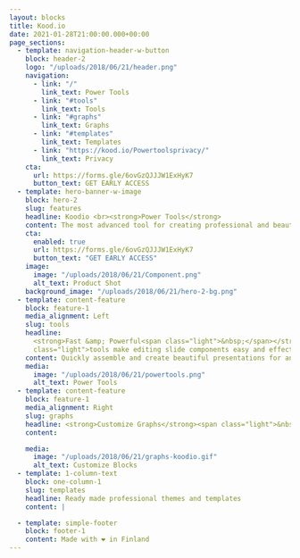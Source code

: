 ```yaml
---
layout: blocks
title: Kood.io
date: 2021-01-28T21:00:00.000+00:00
page_sections:
  - template: navigation-header-w-button
    block: header-2
    logo: "/uploads/2018/06/21/header.png"
    navigation:
      - link: "/"
        link_text: Power Tools
      - link: "#tools"
        link_text: Tools
      - link: "#graphs"
        link_text: Graphs
      - link: "#templates"
        link_text: Templates
      - link: "https://kood.io/Powertoolsprivacy/"
        link_text: Privacy
    cta:
      url: https://forms.gle/6ovGzQJJJW1ExHyK7
      button_text: GET EARLY ACCESS
  - template: hero-banner-w-image
    block: hero-2
    slug: features
    headline: Koodio <br><strong>Power Tools</strong>
    content: The most advanced tool for creating professional and beautiful presentations in minutes.
    cta:
      enabled: true
      url: https://forms.gle/6ovGzQJJJW1ExHyK7
      button_text: "GET EARLY ACCESS"
    image:
      image: "/uploads/2018/06/21/Component.png"
      alt_text: Product Shot
    background_image: "/uploads/2018/06/21/hero-2-bg.png"
  - template: content-feature
    block: feature-1
    media_alignment: Left
    slug: tools
    headline:
      <strong>Fast &amp; Powerful<span class="light">&nbsp;</span></strong><span
      class="light">tools make editing slide components easy and effective</span>
    content: Quickly assemble and create beautiful presentations for any purpose with the world leading tool.
    media:
      image: "/uploads/2018/06/21/powertools.png"
      alt_text: Power Tools
  - template: content-feature
    block: feature-1
    media_alignment: Right
    slug: graphs
    headline: <strong>Customize Graphs</strong><span class="light">&nbsp;to directly on the slides and match them with company brand guidelines</span>
    content:

    media:
      image: "/uploads/2018/06/21/graphs-koodio.gif"
      alt_text: Customize Blocks
  - template: 1-column-text
    block: one-column-1
    slug: templates
    headline: Ready made professional themes and templates
    content: |

  - template: simple-footer
    block: footer-1
    content: Made with ❤︎ in Finland
---
```

